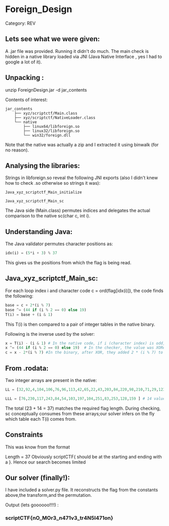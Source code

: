 # Foreign_Design

Category: REV

## Lets see what we were given:

A .jar file was provided. Running it didn't do much.
The main check is hidden in a native library loaded via JNI (Java Native Interface , yes I had to google a lot of it).

## Unpacking :
unzip ForeignDesign.jar -d jar_contents

Contents of interest:
```text
jar_contents
    ├── xyz/scriptctf/Main.class
    ├── xyz/scriptctf/NativeLoader.class
    └── native
        ├── linux64/libforeign.so
        ├── linux32/libforeign.so
        └── win32/foreign.dll
```
Note that the native was actually a zip and I extracted it using binwalk (for no reason).

## Analysing the libraries:

Strings in libforeign.so reveal the following JNI exports (also I didn't knew how to check .so otherwise so strings it was):
```text
Java_xyz_scriptctf_Main_initialize

Java_xyz_scriptctf_Main_sc 
```
The Java side (Main.class) permutes indices and delegates the actual comparison to the native sc(char c, int i).


## Understanding Java:

The Java validator permutes character positions as:
```python
idx(i) = (5*i + 3) % 37
```
This gives us the positions from which the flag is being read.

## Java_xyz_scriptctf_Main_sc:

For each loop index i and character code c = ord(flag\[idx(i)\]), the code finds the following:
```python
base = c + 2*(i % 7) 
base ^= (44 if (i % 2 == 0) else 19) 
T(i) = base + (i & 1)
```

This T(i) is then compared to a pair of integer tables in the native binary.

Following is the inverse used by the solver:
```python
x = T(i) - (i & 1) # In the native code, if i (character index) is odd, 1 was added to the computed value before storing it in the table. So here we subtract it back when reversing.
x ^= (44 if (i % 2 == 0) else 19)  # In the checker, the value was XORed with 44 for even indices and 19 for odd indices.
c = x - 2*(i % 7) #In the binary, after XOR, they added 2 * (i % 7) to the result before storing it . To reverse it, we subtract this term to recover the original ASCII code.
```
## From .rodata:

Two integer arrays are present in the native:
```python
LL = [32,92,4,104,106,76,96,113,42,65,22,43,203,84,220,98,210,71,29,123,20,125,199]# 23 values

LLL = [76,230,117,243,84,54,103,197,104,251,83,253,128,159 ] # 14 values
```
The total (23 + 14 = 37) matches the required flag length. During
checking, sc conceptually consumes from these arrays;our solver infers on the fly which table each T(i) comes
from.

## Constraints
This was know from the format

Length = 37
Obviously scriptCTF{ should be at the starting and ending with a }.
Hence our search becomes limited

## Our solver (finally!):

I have included a solver.py file. It reconstructs the flag from the constants above,the transform,and the
permutation.

Output (lets goooooo!!!!) :

### scriptCTF{nO_MOr3_n471v3_tr4N5l471on} 
